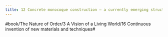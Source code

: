 ```yaml
---
title: 12 Concrete monocoque construction — a currently emerging structural technique
---
```




#book/The Nature of Order/3 A Vision of a Living World/16 Continuous invention of new materials and techniques#